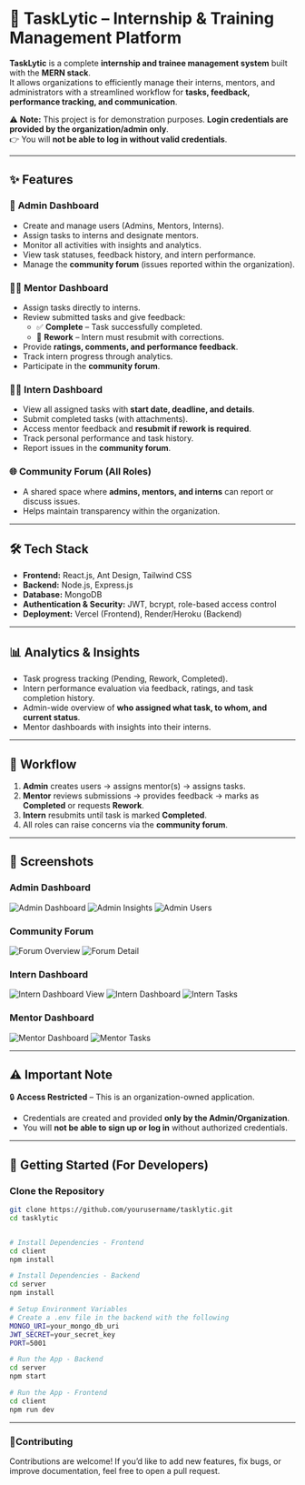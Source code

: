 # 🚀 TaskLytic – Internship & Training Management Platform  

**TaskLytic** is a complete **internship and trainee management system** built with the **MERN stack**.  
It allows organizations to efficiently manage their interns, mentors, and administrators with a streamlined workflow for **tasks, feedback, performance tracking, and communication**.  

⚠️ **Note:** This project is for demonstration purposes. **Login credentials are provided by the organization/admin only**.  
👉 You will **not be able to log in without valid credentials**.  

---

## ✨ Features  

### 👑 **Admin Dashboard**  
- Create and manage users (Admins, Mentors, Interns).  
- Assign tasks to interns and designate mentors.  
- Monitor all activities with insights and analytics.  
- View task statuses, feedback history, and intern performance.  
- Manage the **community forum** (issues reported within the organization).  

### 🧑‍🏫 **Mentor Dashboard**  
- Assign tasks directly to interns.  
- Review submitted tasks and give feedback:  
  - ✅ **Complete** – Task successfully completed.  
  - 🔄 **Rework** – Intern must resubmit with corrections.  
- Provide **ratings, comments, and performance feedback**.  
- Track intern progress through analytics.  
- Participate in the **community forum**.  

### 👨‍💻 **Intern Dashboard**  
- View all assigned tasks with **start date, deadline, and details**.  
- Submit completed tasks (with attachments).  
- Access mentor feedback and **resubmit if rework is required**.  
- Track personal performance and task history.  
- Report issues in the **community forum**.  

### 🌐 **Community Forum (All Roles)**  
- A shared space where **admins, mentors, and interns** can report or discuss issues.  
- Helps maintain transparency within the organization.  

---

## 🛠️ Tech Stack  

- **Frontend:** React.js, Ant Design, Tailwind CSS  
- **Backend:** Node.js, Express.js  
- **Database:** MongoDB  
- **Authentication & Security:** JWT, bcrypt, role-based access control  
- **Deployment:** Vercel (Frontend), Render/Heroku (Backend)  

---

## 📊 Analytics & Insights  

- Task progress tracking (Pending, Rework, Completed).  
- Intern performance evaluation via feedback, ratings, and task completion history.  
- Admin-wide overview of **who assigned what task, to whom, and current status**.  
- Mentor dashboards with insights into their interns.  

---

## 🚦 Workflow  

1. **Admin** creates users → assigns mentor(s) → assigns tasks.  
2. **Mentor** reviews submissions → provides feedback → marks as **Completed** or requests **Rework**.  
3. **Intern** resubmits until task is marked **Completed**.  
4. All roles can raise concerns via the **community forum**.  

---

## 📸 Screenshots

### Admin Dashboard
![Admin Dashboard](./screenshots/Admindash.png)
![Admin Insights](./screenshots/admininsights.png)
![Admin Users](./screenshots/adminuser.png)

### Community Forum
![Forum Overview](./screenshots/forum.png)
![Forum Detail](./screenshots/"forums.png")

### Intern Dashboard
![Intern Dashboard View](./screenshots/intern_dash.png)
![Intern Dashboard](./screenshots/"interndas2.png")
![Intern Tasks](./screenshots/intern-task.png)

### Mentor Dashboard
![Mentor Dashboard](./screenshots/mentordash.png)
![Mentor Tasks](./screenshots/mentortask.png)
 

---

## ⚠️ Important Note  

🔒 **Access Restricted** – This is an organization-owned application.  
- Credentials are created and provided **only by the Admin/Organization**.  
- You will **not be able to sign up or log in** without authorized credentials.  

---

## 🚀 Getting Started (For Developers)  

### Clone the Repository  
```bash
git clone https://github.com/yourusername/tasklytic.git
cd tasklytic


# Install Dependencies - Frontend
cd client
npm install

# Install Dependencies - Backend
cd server
npm install

# Setup Environment Variables
# Create a .env file in the backend with the following
MONGO_URI=your_mongo_db_uri
JWT_SECRET=your_secret_key
PORT=5001

# Run the App - Backend
cd server
npm start

# Run the App - Frontend
cd client
npm run dev
```
---
### 🤝**Contributing** 
Contributions are welcome!
If you’d like to add new features, fix bugs, or improve documentation, feel free to open a pull request.
